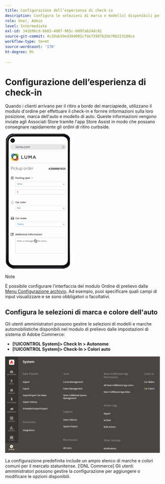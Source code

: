 ```yaml
---
title: Configurazione dell’esperienza di check-in
description: Configura le selezioni di marca e modello] disponibili per i clienti di ritiro a bordo quando completano il modulo di ordine di ritiro.
role: User, Admin
level: Intermediate
exl-id: 341b96cd-bb83-4d07-965c-b09fab24dc81
source-git-commit: 4c10ab59ed304002cfde7398762bb70b223180ce
workflow-type: tm+mt
source-wordcount: '170'
ht-degree: 0%

---
```


# Configurazione dell’esperienza di check-in

Quando i clienti arrivano per il ritiro a bordo del marciapiede, utilizzano il modulo d&#39;ordine per effettuare il check-in e fornire informazioni sulla loro posizione, marca dell&#39;auto e modello di auto. Queste informazioni vengono inviate agli Associati Store tramite l&#39;app Store Assist in modo che possano consegnare rapidamente gli ordini di ritiro curbside.

![[!DNL Check-In Experience Car Make] e [!DNL Model] impostazioni per il ritiro a terra](assets/checkin-system-settings-car-options.png)

>[!NOTE]
>
>È possibile configurare l’interfaccia del modulo Ordine di prelievo dalla [Menu Configurazione archivio](merchant-store-configuration.md#configure-check-in-experience-interface-options). Ad esempio, puoi specificare quali campi di input visualizzare e se sono obbligatori o facoltativi.


## Configura le selezioni di marca e colore dell&#39;auto

Gli utenti amministratori possono gestire le selezioni di modelli e marche automobilistiche disponibili nel modulo di prelievo dalle impostazioni di sistema di Adobe Commerce:

- **[!UICONTROL System]> Check In > Autonome**
- **[!UICONTROL System]> Check-In > Colori auto**

![[!DNL Check-In Experience system configuration for curbside pickup]](assets/check-in-experience-system-config.png)

La configurazione predefinita include un ampio elenco di marche e colori comuni per il mercato statunitense. [!DNL Commerce] Gli utenti amministratori possono gestire la configurazione per aggiungere o modificare le opzioni disponibili.
